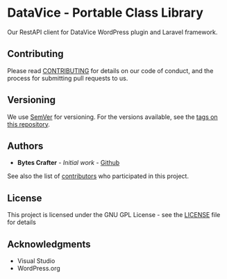 # DataVice - Portable Class Library

Our RestAPI client for DataVice WordPress plugin and Laravel framework.

## Contributing

Please read [CONTRIBUTING](CONTRIBUTING) for details on our code of conduct, and the process for submitting pull requests to us.

## Versioning

We use [SemVer](http://semver.org/) for versioning. For the versions available, see the [tags on this repository](https://github.com/BytesCrafter/DataVice-PCL/tags). 

## Authors

* **Bytes Crafter** - *Initial work* - [Github](https://github.com/BytesCrafter/DataVice-PCL.git)

See also the list of [contributors](https://github.com/BytesCrafter/DataVice-PCL/graphs/contributors) who participated in this project.

## License

This project is licensed under the GNU GPL License - see the [LICENSE](LICENSE) file for details

## Acknowledgments

* Visual Studio
* WordPress.org